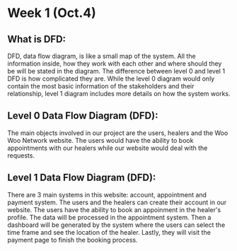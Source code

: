 # Week 1 (Oct.4)
## What is DFD:
DFD, data flow diagram, is like a small map of the system. All the information inside, how they work with each other and where should they be will be stated in the diagram. The difference between level 0 and level 1 DFD is how complicated they are. While the level 0 diagram would only contain the most basic information of the stakeholders and their relationship, level 1 diagram includes more details on how the system works.
## Level 0 Data Flow Diagram (DFD):
The main objects involved in our project are the users, healers and the Woo Woo Network website. The users would have the ability to book appointments with our healers while our website would deal with the requests.
## Level 1 Data Flow Diagram (DFD):
There are 3 main systems in this website: account, appointment and payment system. The users and the healers can create their account in our website. The users have the ability to book an appoinment in the healer's profile. The data will be processed in the appointment system. Then a dashboard will be generated by the system where the users can select the time frame and see the location of the healer. Lastly, they will visit the payment page to finish the booking process.